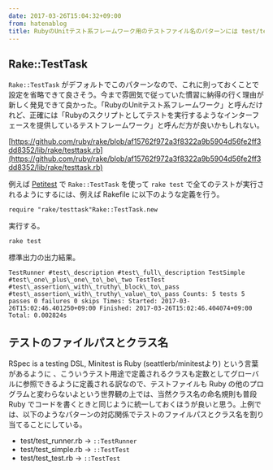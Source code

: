 ```yaml
---
date: 2017-03-26T15:04:32+09:00
from: hatenablog
title: RubyのUnitテスト系フレームワーク用のテストファイル名のパターンには test/test*.rb を使うのが良さそう
---
```

## Rake::TestTask

`Rake::TestTask` がデフォルトでこのパターンなので、これに則っておくことで設定を省略できて良さそう。今まで雰囲気で従っていた慣習に納得の行く理由が新しく発見できて良かった。「RubyのUnitテスト系フレームワーク」と呼んだけれど、正確には「Rubyのスクリプトとしてテストを実行するようなインターフェースを提供しているテストフレームワーク」と呼んだ方が良いかもしれない。

[https://github.com/ruby/rake/blob/af15762f972a3f8322a9b5904d56fe2ff3dd8352/lib/rake/testtask.rb](https://github.com/ruby/rake/blob/af15762f972a3f8322a9b5904d56fe2ff3dd8352/lib/rake/testtask.rb)

例えば [Petitest](https://github.com/petitest/petitest) で `Rake::TestTask` を使って `rake test` で全てのテストが実行されるようにするには、例えば Rakefile に以下のような定義を行う。

```
require "rake/testtask"Rake::TestTask.new
```

実行する。

```
rake test
```

標準出力の出力結果。

```
TestRunner #test\_description #test\_full\_description TestSimple #test\_one\_plus\_one\_to\_be\_two TestTest #test\_assertion\_with\_truthy\_block\_to\_pass #test\_assertion\_with\_truthy\_value\_to\_pass Counts: 5 tests 5 passes 0 failures 0 skips Times: Started: 2017-03-26T15:02:46.401250+09:00 Finished: 2017-03-26T15:02:46.404074+09:00 Total: 0.002824s
```

## テストのファイルパスとクラス名

RSpec is a testing DSL, Minitest is Ruby (seattlerb/minitestより) という言葉があるように 、こういうテスト用途で定義されるクラスも定数としてグローバルに参照できるように定義される訳なので、テストファイルも Ruby の他のプログラムと変わらないよという世界観の上では、当然クラス名の命名規則も普段 Ruby でコードを書くときと同じように統一しておくほうが良いと思う。上例では、以下のようなパターンの対応関係でテストのファイルパスとクラス名を割り当てることにしている。

- test/test\_runner.rb -\> `::TestRunner`
- test/test\_simple.rb -\> `::TestTest`
- test/test\_test.rb -\> `::TestTest`
